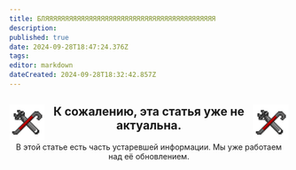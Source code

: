 ```yaml
---
title: БЛЯЯЯЯЯЯЯЯЯЯЯЯЯЯЯЯЯЯЯЯЯЯЯЯЯЯЯЯЯЯЯЯЯЯЯЯЯЯЯЯЯЯЯ
description: 
published: true
date: 2024-09-28T18:47:24.376Z
tags: 
editor: markdown
dateCreated: 2024-09-28T18:32:42.857Z
---
```


<center>
<div class="warning-banner">
  <img src="/guides/engineering.png" style="float: left; margin-right: 10px; vertical-align: middle;">
  <img src="/guides/engineering.png" style="float: right; margin-left: 10px; vertical-align: middle;">
  <h2>К сожалению, эта статья уже не актуальна.</h2>
  <p>В этой статье есть часть устаревшей информации. Мы уже работаем над её обновлением.</p>
</div>
</center>